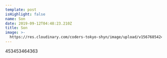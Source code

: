 ```yaml
---
template: post
isHighlight: false
name: Son
date: 2019-09-12T04:48:23.210Z
title: Son
image: >-
  https://res.cloudinary.com/coders-tokyo-shyn/image/upload/v1567685424/download_rqspaw.jpg
---
```

453453464363
